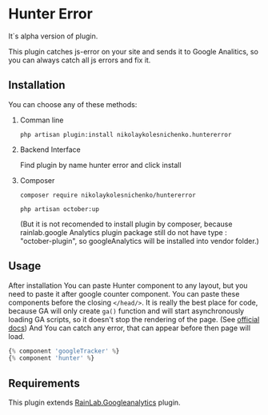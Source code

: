 Hunter Error
============

It`s alpha version of plugin.

This plugin catches js-error on your site and sends it to Google Analitics, so you can always catch all js errors and fix it.

Installation
------------

You can choose any of these methods:

1. Comman line

    `php artisan plugin:install nikolaykolesnichenko.huntererror`

2. Backend Interface

    Find plugin by name hunter error and click install

3. Composer

    `composer require nikolaykolesnichenko/huntererror`

    `php artisan october:up`

    (But it is not recomended to install plugin by composer, because rainlab.google Analytics plugin package still do not have type : "october-plugin", so googleAnalytics will be installed into vendor folder.)

Usage
-----

After installation You can paste Hunter component to any layout, but you need to paste it after google counter component. You can paste these components before the closing `</head/>`. It is really the best place for code, because GA will only create `ga()` function and will start asynchronously loading GA scripts, so it doesn't stop the rendering of the page. (See [official docs](https://developers.google.com/analytics/devguides/collection/analyticsjs/advanced)) And You can catch any error, that can appear before then page will load.

```php
{% component 'googleTracker' %}
{% component 'hunter' %}
```

Requirements
-----------

This plugin extends [RainLab.Googleanalytics](http://octobercms.com/plugin/rainlab-googleanalytics) plugin.
